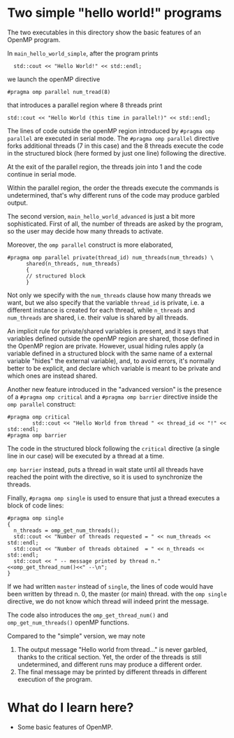 # Two simple "hello world!" programs

The two executables in this directory show the basic features of an OpenMP program.

In `main_hello_world_simple`, after the program prints

	  std::cout << "Hello World!" << std::endl;
	
we launch the openMP directive

	#pragma omp parallel num_tread(8)
	
 that introduces a parallel region where 8 threads print 

    std::cout << "Hello World (this time in parallel!)" << std::endl;

The lines of code outside the openMP region introduced by `#pragma omp parallel` are executed in serial mode. The `#pragma omp parallel` directive forks additional threads (7 in this case) and the 8 threads execute the code in the structured block (here formed by just one line) following the directive.

At the exit of the parallel region, the threads join into 1 and the code continue in serial mode.

Within the parallel region, the order the threads execute the commands is undetermined, that's why different runs of the code may produce garbled output.

The second version, `main_hello_world_advanced` is just a bit more sophisticated. First of all, the number of threads are asked by the program, so the user may decide how many threads to activate.

Moreover, the `omp parallel` construct is more elaborated,

	#pragma omp parallel private(thread_id) num_threads(num_threads) \
          shared(n_threads, num_threads)
          {
          // structured block
          }
Not only we specify with the `num_threads` clause how many threads we want, but we also specify that the variable  `thread_id` is private, i.e. a different instance is created for each thread, while 	`n_threads` and
`num_threads` are shared, i.e. their value is shared by all threads.

An implicit rule for private/shared variables is present, and it says that variables defined outside the openMP region are shared, those defined in the OpenMP region are private. However, usual hiding rules apply (a variable defined in a structured block with the same name of a external variable "hides" the external variable), and, to avoid errors, it's normally better to be explicit, and declare which variable is meant to be private and which ones are instead shared.

Another new feature introduced in the "advanced version" is the presence of a `#pragma omp critical` 
and a `#pragma omp barrier` directive inside the `omp parallel` construct:

	#pragma omp critical
    		std::cout << "Hello World from thread " << thread_id << "!" << std::endl;
	#pragma omp barrier

The code in the structured block following the `critical` directive (a single line in our case) will be executed by a thread at a time.

`omp barrier` instead, puts a thread in wait state until all threads have reached the point with the directive, so it is used to synchronize the threads.

Finally, `#pragma omp single` is used to ensure that just a thread executes a block of code lines:

	#pragma omp single
    {
      n_threads = omp_get_num_threads();
      std::cout << "Number of threads requested = " << num_threads << std::endl;
      std::cout << "Number of threads obtained  = " << n_threads << std::endl;
      std::cout << " -- message printed by thread n."<<omp_get_thread_num()<<" --\n";
    }

If we had written `master` instead of `single`, the lines of code would have been written by thread n. 0, the master (or main) thread. with the `omp single` directive, we do not know which thread will indeed print the message.

The code also introduces the `omp_get_thread_num()` and `omp_get_num_threads()` openMP functions.

Compared to the "simple" version, we may note

1. The output message "Hello world from thread..." is never garbled, thanks to the critical section. Yet, the order of the threads is still undetermined, and different runs may produce a different order.
2. The final message may be printed by different threads in different execution of the program.

# What do I learn here?
- Some basic features of OpenMP.




 



	